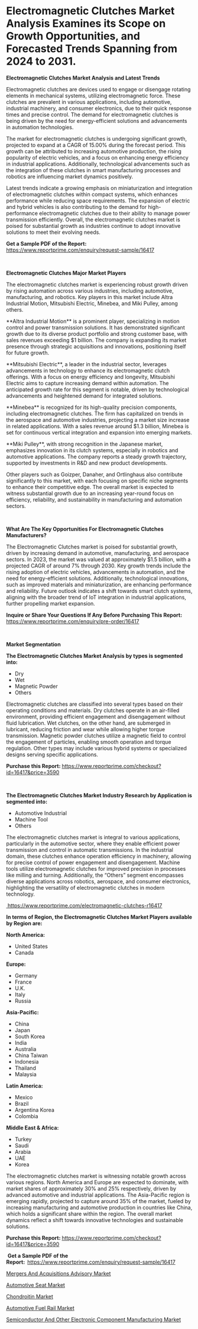 <p><h1>Electromagnetic Clutches Market Analysis Examines its Scope on Growth Opportunities, and Forecasted Trends Spanning from 2024 to 2031.</h1></p><p><strong>Electromagnetic Clutches Market Analysis and Latest Trends</strong></p>
<p><p>Electromagnetic clutches are devices used to engage or disengage rotating elements in mechanical systems, utilizing electromagnetic force. These clutches are prevalent in various applications, including automotive, industrial machinery, and consumer electronics, due to their quick response times and precise control. The demand for electromagnetic clutches is being driven by the need for energy-efficient solutions and advancements in automation technologies.</p><p>The market for electromagnetic clutches is undergoing significant growth, projected to expand at a CAGR of 15.00% during the forecast period. This growth can be attributed to increasing automotive production, the rising popularity of electric vehicles, and a focus on enhancing energy efficiency in industrial applications. Additionally, technological advancements such as the integration of these clutches in smart manufacturing processes and robotics are influencing market dynamics positively.</p><p>Latest trends indicate a growing emphasis on miniaturization and integration of electromagnetic clutches within compact systems, which enhances performance while reducing space requirements. The expansion of electric and hybrid vehicles is also contributing to the demand for high-performance electromagnetic clutches due to their ability to manage power transmission efficiently. Overall, the electromagnetic clutches market is poised for substantial growth as industries continue to adopt innovative solutions to meet their evolving needs.</p></p>
<p><strong>Get a Sample PDF of the Report:&nbsp;</strong> <a href="https://www.reportprime.com/enquiry/request-sample/16417?utm_campaign=13&utm_medium=2&utm_source=Github&utm_content=ia&utm_term=23112024&utm_id=electromagnetic-clutches">https://www.reportprime.com/enquiry/request-sample/16417</a></p>
<p>&nbsp;</p>
<p><strong>Electromagnetic Clutches Major Market Players</strong></p>
<p><p>The electromagnetic clutches market is experiencing robust growth driven by rising automation across various industries, including automotive, manufacturing, and robotics. Key players in this market include Altra Industrial Motion, Mitsubishi Electric, Minebea, and Miki Pulley, among others.</p><p>**Altra Industrial Motion** is a prominent player, specializing in motion control and power transmission solutions. It has demonstrated significant growth due to its diverse product portfolio and strong customer base, with sales revenues exceeding $1 billion. The company is expanding its market presence through strategic acquisitions and innovations, positioning itself for future growth.</p><p>**Mitsubishi Electric**, a leader in the industrial sector, leverages advancements in technology to enhance its electromagnetic clutch offerings. With a focus on energy efficiency and longevity, Mitsubishi Electric aims to capture increasing demand within automation. The anticipated growth rate for this segment is notable, driven by technological advancements and heightened demand for integrated solutions.</p><p>**Minebea** is recognized for its high-quality precision components, including electromagnetic clutches. The firm has capitalized on trends in the aerospace and automotive industries, projecting a market size increase in related applications. With a sales revenue around $1.3 billion, Minebea is set for continuous vertical integration and expansion into emerging markets.</p><p>**Miki Pulley**, with strong recognition in the Japanese market, emphasizes innovation in its clutch systems, especially in robotics and automotive applications. The company reports a steady growth trajectory, supported by investments in R&D and new product developments.</p><p>Other players such as Goizper, Danaher, and Ortlinghaus also contribute significantly to this market, with each focusing on specific niche segments to enhance their competitive edge. The overall market is expected to witness substantial growth due to an increasing year-round focus on efficiency, reliability, and sustainability in manufacturing and automation sectors.</p></p>
<p>&nbsp;</p>
<p><strong>What Are The Key Opportunities For Electromagnetic Clutches Manufacturers?</strong></p>
<p><p>The Electromagnetic Clutches market is poised for substantial growth, driven by increasing demand in automotive, manufacturing, and aerospace sectors. In 2023, the market was valued at approximately $1.5 billion, with a projected CAGR of around 7% through 2030. Key growth trends include the rising adoption of electric vehicles, advancements in automation, and the need for energy-efficient solutions. Additionally, technological innovations, such as improved materials and miniaturization, are enhancing performance and reliability. Future outlook indicates a shift towards smart clutch systems, aligning with the broader trend of IoT integration in industrial applications, further propelling market expansion.</p></p>
<p><strong>Inquire or Share Your Questions If Any Before Purchasing This Report:</strong> <a href="https://www.reportprime.com/enquiry/pre-order/16417?utm_campaign=13&utm_medium=2&utm_source=Github&utm_content=ia&utm_term=23112024&utm_id=electromagnetic-clutches">https://www.reportprime.com/enquiry/pre-order/16417</a></p>
<p>&nbsp;</p>
<p><strong>Market Segmentation</strong></p>
<p><strong>The Electromagnetic Clutches Market Analysis by types is segmented into:</strong></p>
<p><ul><li>Dry</li><li>Wet</li><li>Magnetic Powder</li><li>Others</li></ul></p>
<p><p>Electromagnetic clutches are classified into several types based on their operating conditions and materials. Dry clutches operate in an air-filled environment, providing efficient engagement and disengagement without fluid lubrication. Wet clutches, on the other hand, are submerged in lubricant, reducing friction and wear while allowing higher torque transmission. Magnetic powder clutches utilize a magnetic field to control the engagement of particles, enabling smooth operation and torque regulation. Other types may include various hybrid systems or specialized designs serving specific applications.</p></p>
<p><strong>Purchase this Report:&nbsp;</strong><a href="https://www.reportprime.com/checkout?id=16417&price=3590&utm_campaign=13&utm_medium=2&utm_source=Github&utm_content=ia&utm_term=23112024&utm_id=electromagnetic-clutches">https://www.reportprime.com/checkout?id=16417&price=3590</a></p>
<p>&nbsp;</p>
<p><strong>The Electromagnetic Clutches Market Industry Research by Application is segmented into:</strong></p>
<p><ul><li>Automotive Industrial</li><li>Machine Tool</li><li>Others</li></ul></p>
<p><p>The electromagnetic clutches market is integral to various applications, particularly in the automotive sector, where they enable efficient power transmission and control in automatic transmissions. In the industrial domain, these clutches enhance operation efficiency in machinery, allowing for precise control of power engagement and disengagement. Machine tools utilize electromagnetic clutches for improved precision in processes like milling and turning. Additionally, the “Others” segment encompasses diverse applications across robotics, aerospace, and consumer electronics, highlighting the versatility of electromagnetic clutches in modern technology.</p></p>
<p><a href="https://www.reportprime.com/electromagnetic-clutches-r16417?utm_campaign=13&utm_medium=2&utm_source=Github&utm_content=ia&utm_term=23112024&utm_id=electromagnetic-clutches">&nbsp;https://www.reportprime.com/electromagnetic-clutches-r16417</a></p>
<p><strong>In terms of Region, the Electromagnetic Clutches Market Players available by Region are:</strong></p>
<p>
    <p> <strong> North America: </strong>
        <ul>
            <li>United States</li>
            <li>Canada</li>
        </ul>
        </p> 
    <p> <strong> Europe: </strong>
        <ul>
            <li>Germany</li>
            <li>France</li>
            <li>U.K.</li>
            <li>Italy</li>
            <li>Russia</li>
        </ul>
        </p> 
    <p> <strong> Asia-Pacific: </strong>
        <ul>
            <li>China</li>
            <li>Japan</li>
            <li>South Korea</li>
            <li>India</li>
            <li>Australia</li>
            <li>China Taiwan</li>
            <li>Indonesia</li>
            <li>Thailand</li>
            <li>Malaysia</li>
        </ul>
        </p> 
    <p> <strong> Latin America: </strong>
        <ul>
            <li>Mexico</li>
            <li>Brazil</li>
            <li>Argentina Korea</li>
            <li>Colombia</li>
        </ul>
        </p> 
    <p> <strong> Middle East & Africa: </strong>
        <ul>
            <li>Turkey</li>
            <li>Saudi</li>
            <li>Arabia</li>
            <li>UAE</li>
            <li>Korea</li>
        </ul>
    </p>
    </p>
<p><p>The electromagnetic clutches market is witnessing notable growth across various regions. North America and Europe are expected to dominate, with market shares of approximately 30% and 25% respectively, driven by advanced automotive and industrial applications. The Asia-Pacific region is emerging rapidly, projected to capture around 35% of the market, fueled by increasing manufacturing and automotive production in countries like China, which holds a significant share within the region. The overall market dynamics reflect a shift towards innovative technologies and sustainable solutions.</p></p>
<p><strong>Purchase this Report: </strong><a href="https://www.reportprime.com/checkout?id=16417&price=3590&utm_campaign=13&utm_medium=2&utm_source=Github&utm_content=ia&utm_term=23112024&utm_id=electromagnetic-clutches">https://www.reportprime.com/checkout?id=16417&price=3590</a></p>
<p>&nbsp;<strong>Get a Sample PDF of the Report:&nbsp;&nbsp;</strong><a href="https://www.reportprime.com/enquiry/request-sample/16417?utm_campaign=13&utm_medium=2&utm_source=Github&utm_content=ia&utm_term=23112024&utm_id=electromagnetic-clutches">https://www.reportprime.com/enquiry/request-sample/16417</a></p>
<p><strong></strong></p>
<p><p><a href="https://issuu.com/reportprime-2/docs/mergers-and-acquisitions-advisory-m_ba7b39e139869b?utm_campaign=13&utm_medium=2&utm_source=Github&utm_content=ia&utm_term=23112024&utm_id=electromagnetic-clutches">Mergers And Acquisitions Advisory Market</a></p><p><a href="https://github.com/ChiragRP21/Market-Research-Report-List-6/blob/main/automotive-seat-market.md?utm_campaign=13&utm_medium=2&utm_source=Github&utm_content=ia&utm_term=23112024&utm_id=electromagnetic-clutches">Automotive Seat Market</a></p><p><a href="https://www.linkedin.com/pulse/competitive-landscape-chondroitin-impressive-cagr-65-key-competitors-kmyle?utm_campaign=13&utm_medium=2&utm_source=Github&utm_content=ia&utm_term=23112024&utm_id=electromagnetic-clutches">Chondroitin Market</a></p><p><a href="https://github.com/JakirUddin511/Market-Research-Report-List-1/blob/main/automotive-fuel-rail-market.md?utm_campaign=13&utm_medium=2&utm_source=Github&utm_content=ia&utm_term=23112024&utm_id=electromagnetic-clutches">Automotive Fuel Rail Market</a></p><p><a href="https://issuu.com/reportprime-2/docs/semiconductor-and-other-electronic-_fcc9d99501da3e?utm_campaign=13&utm_medium=2&utm_source=Github&utm_content=ia&utm_term=23112024&utm_id=electromagnetic-clutches">Semiconductor And Other Electronic Component Manufacturing Market</a></p></p>